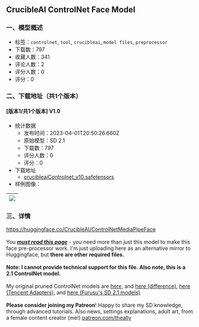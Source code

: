 ## CrucibleAI ControlNet Face Model
### 一、模型概述

- 标签：`controlnet`, `tool`, `crucibleai`, `model files`, `preprocessor`
- 下载数：797
- 收藏人数：341
- 评论人数：2
- 评分人数：0
- 评分：0

### 二、下载地址（共1个版本）

#### [版本1/共1个版本] V1.0

- 统计数据
  - 发布时间：2023-04-01T20:50:26.660Z
  - 原始模型：SD 2.1
  - 下载数：797
  - 评分人数：0
  - 评分：0
- 下载地址
  - [crucibleaiControlnet_v10.safetensors](https://civitai.com/api/download/models/33375)
- 样例图像：

| <img src="https://image.civitai.com/xG1nkqKTMzGDvpLrqFT7WA/fb190efe-5df5-4c4d-4d10-402429840f00/width=450/380337.jpeg" /> |
| ---- |


### 三、详情
<p><a target="_blank" rel="ugc" href="https://huggingface.co/CrucibleAI/ControlNetMediaPipeFace">https://huggingface.co/CrucibleAI/ControlNetMediaPipeFace</a><br /><br />You <a rel="ugc" href="https://huggingface.co/CrucibleAI/ControlNetMediaPipeFace"><strong><em>must read this page</em></strong></a> - you need more than just this model to make this face pre-processor work. I'm just uploading here as an alternative mirror to Huggingface, but <strong>there are other required files.</strong><br /><br /><strong>Note: I cannot provide technical support for this file. Also note, this is a 2.1 ControlNet model.</strong><br /><br />My original pruned ControlNet models are <a rel="ugc" href="https://civitai.com/models/9251/controlnet-pre-trained-models">here,</a> and <a rel="ugc" href="https://civitai.com/models/9868/controlnet-pre-trained-difference-models">here (difference)</a>, <a rel="ugc" href="https://civitai.com/models/17220/controlnet-t2i-adapter-models">here (Tencent Adapters)</a>, and <a rel="ugc" href="https://civitai.com/models/17292/controlnet-furusus-sd21-models">here (Furusu's SD 2.1 models)</a><br /><br /><strong>Please consider joining my Patreon</strong>! Happy to share my SD knowledge, through advanced tutorials. Also news, settings explanations, adult art, from a female content creator (me!) <a target="_blank" rel="ugc" href="http://patreon.com/theally">patreon.com/theally</a></p>